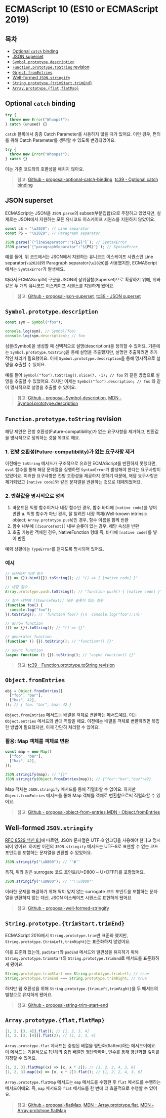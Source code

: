 # ECMAScript 10 (ES10 or ECMAScript 2019)

## 목차

- [Optional `catch` binding](#optional-catch-binding)
- [JSON superset](#json-superset)
- [`Symbol.prototype.description`](#symbolprototypedescription)
- [`Function.prototype.toString` revision](#functionprototypetostring-revision)
- [`Object.fromEntries`](#objectfromentries)
- [Well-formed `JSON.stringify`](#well-formed-jsonstringify)
- [`String.prototype.{trimStart,trimEnd}`](#stringprototypetrimstarttrimend)
- [`Array.prototype.{flat,flatMap}`](#arrayprototypeflatflatmap)

## Optional `catch` binding

```javascript
try {
  throw new Error("Whoops!");
} catch (unused) {}
```

`catch` 블록에서 종종 Catch Parameter를 사용하지 않을 때가 있어요. 이런 경우, 편의를 위해 Catch Parameter를 생략할 수 있도록 변경되었어요.

```javascript
try {
  throw new Error("Whoops!");
} catch {}
```

이는 기존 코드와의 호환성을 해치지 않아요.

> 참고: [Github - proposal-optional-catch-binding](https://github.com/tc39/proposal-optional-catch-binding), [tc39 - Optional catch binding](https://tc39.es/proposal-optional-catch-binding/)

## JSON superset

ECMAScript는 JSON을 `JSON.parse`의 subset(부분집합)으로 주장하고 있었지만, 실제로는 JSON에서 지원하는 모든 유니코드 이스케이프 시퀀스를 지원하지 않았어요.

```javascript
const LS = "\u2028"; // Line separator
const PS = "\u2029"; // Paragraph separator

JSON.parse(`{"lineSeparator":"${LS}"}`); // SyntaxError
JSON.parse(`{"paragraphSeparator":"${PS}"}`); // SyntaxError
```

예를 들어, 위 코드에서는 JSON에서 지원하는 유니코드 이스케이프 시퀀스인 Line separator(`\u2028`)와 Paragraph separator(`\u2029`)를 사용했지만, ECMAScript에서는 `SyntaxError`가 발생해요.

따라서 ECMAScript의 구문을 JSON의 상위집합(Superset)으로 확장하기 위해, 위와 같은 두 개의 유니코드 이스케이프 시퀀스를 지원하게 됐어요.

> 참고: [Github - proposal-json-superset](https://github.com/tc39/proposal-json-superset?tab=readme-ov-file), [tc39 - JSON superset](https://tc39.es/proposal-json-superset/)

## `Symbol.prototype.description`

```javascript
const sym = Symbol("foo");

console.log(sym); // Symbol(foo)
console.log(sym.description); // foo
```

심볼(Symbol)을 생성할 때 선택적으로 설명(description)을 정의할 수 있어요. 기존에는 `Symbol.prototype.toString`을 통해 설명을 추출했지만, 설명만 추출하려면 추가적인 처리가 필요했어요. 이제 `Symbol.prototype.description`을 통해 명시적으로 설명을 추출할 수 있어요.

예를 들어 `Symbol("foo").toString().slice(7, -1); // foo` 와 같은 방법으로 설명을 추출할 수 있었어요. 하지만 이제는 `Symbol("foo").description; // foo` 와 같이 명시적으로 설명을 추출할 수 있어요.

> 참고: [Github - proposal-Symbol-description](https://github.com/tc39/proposal-Symbol-description), [MDN - Symbol.prototype.description](https://developer.mozilla.org/en-US/docs/Web/JavaScript/Reference/Global_Objects/Symbol/description)

## `Function.prototype.toString` revision

해당 제안은 전방 호환성(Future-compatibility)가 없는 요구사항을 제거하고, 반환값을 명시적으로 정의하는 것을 목표로 해요.

### 1. 전방 호환성(Future-compatibility)가 없는 요구사항 제거

이전에는 `toString` 메서드가 구조적으로 유효한 ECMAScript를 반환하지 못했다면, `eval` 함수를 통해 해당 문자열을 실행하면 `SyntaxError`가 발생해야 한다는 요구사항이 있었어요. 이러한 요구사항은 전방 호환성을 제공하지 못하기 때문에, 해당 요구사항은 제거되었고 `[native code]`와 같은 문자열을 반환하는 것으로 대체되었어요.

### 2. 반환값을 명시적으로 정의

1. 바운드된 익명 함수이거나 내장 함수인 경우, 함수 바디에 `[native code]`를 넣어 반환
   a. 익명 함수가 아닌 경우, 잘 알려진 내장 객체(Well-known intrinsic object; `Array.prototype.push`)인 경우, 함수 이름을 함께 반환
2. 함수 내부에 `[[SourceText]]` 내부 슬롯이 있는 경우, 해당 속성을 반환
3. 호출 가능한 객체인 경우, NativeFunction 형태 즉, 바디에 `[native code]`를 넣어 반환

예외 상황에는 `TypeError`를 던지도록 명시되어 있어요.

### 예시

```javascript
// 바운드된 익명 함수
(() => {}).bind({}).toString(); // "() => { [native code] }"

// 내장 함수
Array.prototype.push.toString(); // "function push() { [native code] }"

// 함수 내부에 [[SourceText]] 내부 슬롯이 있는 경우
(function foo() {
  console.log("foo");
}).toString(); // 'function foo() {\n  console.log("foo");\n}'

// arrow function
(() => {}).toString(); // "() => {}"

// generator function
(function* () {}).toString(); // "function*() {}"

// async function
(async function () {}).toString(); // "async function() {}"
```

> 참고: [tc39 - Function.prototype.toString revision](https://tc39.es/Function-prototype-toString-revision)

## `Object.fromEntries`

```javascript
obj = Object.fromEntries([
  ["foo", "bar"],
  ["baz", 42],
]); // { foo: "bar", baz: 42 }
```

`Object.fromEntries` 메서드는 배열을 객체로 변환하는 메서드예요. 이는 `Object.entries` 메서드의 반대 역할을 해요. 이전에는 배열을 객체로 변환하려면 복잡한 방법이 필요했지만, 이제 간단히 처리할 수 있어요.

### 활용: Map 객체를 객체로 변환

```javascript
const map = new Map([
  ["foo", "bar"],
  ["baz", 42],
]);

JSON.stringify(map); // "{}"
JSON.stringify(Object.fromEntries(map)); // {"foo":"bar","baz":42}
```

Map 객체는 `JSON.stringify` 메서드를 통해 직렬화할 수 없어요. 하지만 `Object.fromEntries` 메서드를 통해 Map 객체를 객체로 변환함으로써 직렬화할 수 있어요.

> 참고: [Github - proposal-object-from-entries](https://github.com/tc39/proposal-object-from-entries),[MDN - Object.fromEntries](https://developer.mozilla.org/en-US/docs/Web/JavaScript/Reference/Global_Objects/Object/fromEntries)

## Well-formed `JSON.stringify`

[RFC 8529 섹션 8.1](https://datatracker.ietf.org/doc/html/rfc8259#section-8.1)에 따르면, JSON 문자열은 UTF-8 인코딩을 사용해야 한다고 명시되어 있어요. 하지만 이전의 `JSON.stringify` 메서드는 UTF-8로 표현할 수 없는 코드 포인트를 포함하는 문자열을 반환할 수 있었어요.

```javascript
JSON.stringify("\uD800"); // '"�"'
```

특히, 위와 같은 surrogate 코드 포인트(U+D800 ~ U+DFFF)를 포함했어요.

```javascript
JSON.stringify("\uD800"); // '"\\ud800"'
```

이러한 문제를 해결하기 위해 짝이 맞지 않는 surrogate 코드 포인트를 포함하는 문자열을 반환하지 않는 대신, JSON 이스케이프 시퀀스로 표현하게 됐어요

> 참고: [Github - proposal-well-formed-stringify](https://github.com/tc39/proposal-well-formed-stringify?tab=readme-ov-file)

## `String.prototype.{trimStart,trimEnd}`

ECMAScript 2016에서 `String.prototype.trim`만 표준화 했지만, `String.prototype.{trimLeft,trimRight}`는 표준화하지 않았어요.

이를 표준화 했는데, `padStart`와 `padEnd` 메서드와 일관성을 유지하기 위해 `String.prototype.trimStart`와 `String.prototype.trimEnd`로 메서드를 표준화하게 됐어요.

```javascript
String.prototype.trimStart === String.prototype.trimLeft; // true
String.prototype.trimEnd === String.prototype.trimRight; // true
```

하지만 웹 호환성을 위해 `String.prototype.{trimLeft,trimRight}`을 두 메서드의 별칭으로 유지하게 됐어요.

> 참고: [Github - proposal-string-trim-start-end](https://github.com/tc39/proposal-string-left-right-trim?tab=readme-ov-file)

## `Array.prototype.{flat,flatMap}`

```javascript
[1, 2, [3, 4]].flat(); // [1, 2, 3, 4]
[1, 2, [3, [4]]].flat(2); // [1, 2, 3, 4]
```

`Array.prototype.flat` 메서드는 중첩된 배열을 평탄화(flatten)하는 메서드이에요. 이 메서드는 기본적으로 1단계의 중첩 배열만 평탄화하며, 인수를 통해 평탄화할 깊이를 지정할 수 있어요.

```javascript
[1, 2, 3].flatMap((x) => [x, x * 2]); // [1, 2, 2, 4, 3, 6]
[1, 2, 3].map((x) => [x, x * 2]).flat(); // [1, 2, 2, 4, 3, 6]
```

`Array.prototype.flatMap` 메서드는 `map` 메서드를 수행한 후 `flat` 메서드를 수행하는 메서드이에요. 즉, `map` 메서드와 `flat` 메서드를 한 번에 더 효율적으로 수행할 수 있어요.

> 참고: [Github - proposal-flatMap](https://tc39.es/proposal-flatMap/), [MDN - Array.prototype.flat](https://developer.mozilla.org/en-US/docs/Web/JavaScript/Reference/Global_Objects/Array/flat), [MDN - Array.prototype.flatMap](https://developer.mozilla.org/en-US/docs/Web/JavaScript/Reference/Global_Objects/Array/flatMap)
